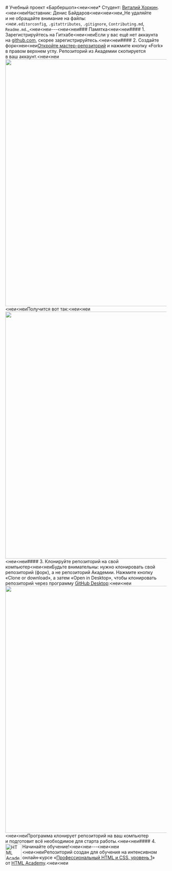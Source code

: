 
﻿# Учебный проект «Барбершоп»<неи<неи* Студент: [Виталий Хоркин](https://up.htmlacademy.ru/htmlcss/20/user/516163).<неи<неиНаставник: Денис Байдаров<неи<неи<неи_Не удаляйте и не обращайте внимание на файлы:_<br><неи_`.editorconfig`, `.gitattributes`, `.gitignore`, `Contributing.md`, `Readme.md`._<неи<неи---<неи<неи### Памятка<неи<неи#### 1. Зарегистрируйтесь на Гитхабе<неи<неиЕсли у вас ещё нет аккаунта на [github.com](https://github.com/join), скорее зарегистрируйтесь.<неи<неи#### 2. Создайте форк<неи<неи[Откройте мастер-репозиторий](https://github.com/htmlacademy-htmlcss/516163-barbershop) и нажмите кнопку «Fork» в правом верхнем углу. Репозиторий из Академии скопируется в ваш аккаунт.<неи<неи<img width="769" alt="" src="https://user-images.githubusercontent.com/10909/29037894-3cff89c2-7bae-11e7-8bae-a640a044bb03.jpg"><неи<неиПолучится вот так:<неи<неи<img width="769" alt="" src="https://user-images.githubusercontent.com/10909/29037896-3dcef054-7bae-11e7-9857-babded766668.jpg"><неи<неи#### 3. Клонируйте репозиторий на свой компьютер<неи<неиБудьте внимательны: нужно клонировать свой репозиторий (форк), а не репозиторий Академии. Нажмите кнопку «Clone or download», а затем «Open in Desktop», чтобы клонировать репозиторий через программу [GitHub Desktop](https://desktop.github.com):<неи<неи<img width="769" alt="" src="https://user-images.githubusercontent.com/10909/29037898-3f01b510-7bae-11e7-98fb-2bbba7236053.jpg"><неи<неиПрограмма клонирует репозиторий на ваш компьютер и подготовит всё необходимое для старта работы.<неи<неи#### 4. Начинайте обучение!<неи<неи---<неи<неи<a href="https://htmlacademy.ru/intensive/htmlcss"><img align="left" width="50" height="50" alt="HTML Academy" src="https://up.htmlacademy.ru/static/img/intensive/htmlcss/logo-for-github-2.png"></a><неи<неиРепозиторий создан для обучения на интенсивном онлайн‑курсе «[Профессиональный HTML и CSS, уровень 1](https://htmlacademy.ru/intensive/htmlcss)» от [HTML Academy](https://htmlacademy.ru).<неи<неи